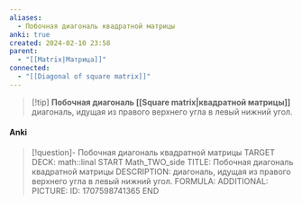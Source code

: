 ```yaml
---
aliases:
  - Побочная диагональ квадратной матрицы
anki: true
created: 2024-02-10 23:58
parent:
  - "[[Matrix|Матрица]]"
connected:
  - "[[Diagonal of square matrix]]"
---
```


> [!tip] **Побочная диагональ [[Square matrix|квадратной матрицы]]** 
диагональ, идущая из правого верхнего угла в левый нижний угол. 

#### Anki
> [!question]- Побочная диагональ квадратной матрицы
TARGET DECK: math::linal 
START
Math_TWO_side
TITLE: Побочная диагональ квадратной матрицы
DESCRIPTION: диагональ, идущая из правого верхнего угла в левый нижний угол. 
FORMULA: 
ADDITIONAL:
PICTURE:
ID: 1707598741365
END















